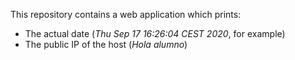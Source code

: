 This repository contains a web application which prints:
* The actual date (*Thu Sep 17 16:26:04 CEST 2020*, for example)
* The public IP of the host (*Hola alumno*)
